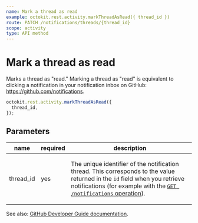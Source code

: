 ```yaml
---
name: Mark a thread as read
example: octokit.rest.activity.markThreadAsRead({ thread_id })
route: PATCH /notifications/threads/{thread_id}
scope: activity
type: API method
---
```


# Mark a thread as read

Marks a thread as "read." Marking a thread as "read" is equivalent to clicking a notification in your notification inbox on GitHub: https://github.com/notifications.

```js
octokit.rest.activity.markThreadAsRead({
  thread_id,
});
```

## Parameters

<table>
  <thead>
    <tr>
      <th>name</th>
      <th>required</th>
      <th>description</th>
    </tr>
  </thead>
  <tbody>
    <tr><td>thread_id</td><td>yes</td><td>

The unique identifier of the notification thread. This corresponds to the value returned in the `id` field when you retrieve notifications (for example with the [`GET /notifications` operation](https://docs.github.com/rest/activity/notifications#list-notifications-for-the-authenticated-user)).

</td></tr>
  </tbody>
</table>

See also: [GitHub Developer Guide documentation](https://docs.github.com/rest/activity/notifications#mark-a-thread-as-read).
